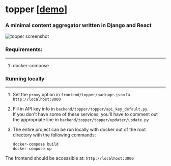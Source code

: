 # topper [[demo](https://topper.fulcirlce.io)]
### A minimal content aggregator written in Django and React

![topper screenshot](https://www.fulcircle.io/images/topper.png)

### Requirements: 
---
1. docker-compose


### Running locally
---
1. Set the `proxy` option in `frontend/topper/package.json` to `http://localhost:8000`

2. Fill in API key info in `backend/topper/topper/api_key_default.py`.  
   If you don't have some of these services, you'll have to comment out the appropriate line in `backend/topper/topper/updater/update.py`
 
3. The entire project can be run locally with docker out of the root directory with the following commands:
    ```
    docker-compose build
    docker-compose up
    ```

The frontend should be accessible at: `http://localhost:3000`
